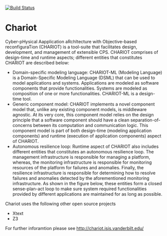 [![Build Status](https://travis-ci.org/visor-vu/chariot.svg?branch=master)](https://travis-ci.org/visor-vu/chariot)

# Chariot

Cyber-pHysical Aapplication aRchItecture with Objective-based reconfiguraTion (CHARIOT) is a tool-suite that facilitates design, development, and management of extensible CPS. CHARIOT comprises of design-time and runtime aspects; different entities that constitutes CHARIOT are described below:

- Domain-specific modeling language: CHARIOT-ML (Modeling Language) is a Domain-Specific Modeling Language (DSML) that can be used to model applications and systems. Applications are modeled as software components that provide functionalities. Systems are modeled as composition of one or more functionalities. CHARIOT-ML is a design-time tool.
- Generic component model: CHARIOT implements a novel component model that, unlike any existing component models, is middleware agnostic. At its very core, this component model relies on the design principle that a software component should have a clean separation-of-concerns between its computation and communication logic. This component model is part of both design-time (modeling application components) and runtime (execution of application components) aspect of CHARIOT.
- Autonomous resilience loop: Runtime aspect of CHARIOT also includes different entities that constitutes an autonomous resilience loop. The management infrastructure is responsible for managing a platform, whereas, the monitoring infrastructure is responsible for monitoring resources of the platform for failures and anomalies. Finally, the resilience infrastructure is responsible for determining how to resolve failures and anomalies detected by the aforementioned monitoring infrastructure. As shown in the figure below, these entities form a closed sense-plan-act loop to make sure system required functionalities provided by different applications are maintained for as long as possible.

Chariot uses the following other open source projects

- Xtext
- Z3

For further inforamtion please see http://chariot.isis.vanderbilt.edu/

